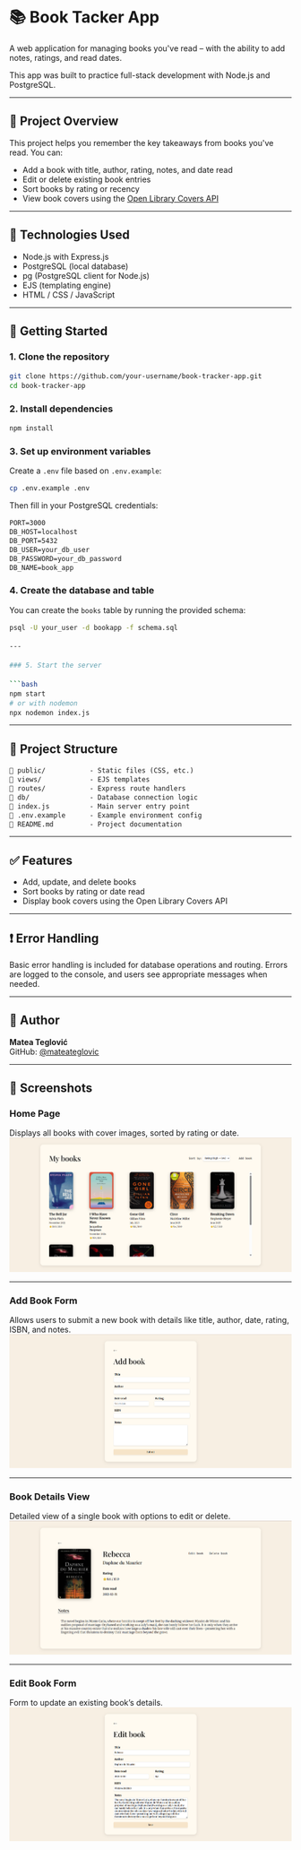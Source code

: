 # 📚 Book Tacker App

A web application for managing books you've read – with the ability to add notes, ratings, and read dates.

This app was built to practice full-stack development with Node.js and PostgreSQL.

---

## 🧠 Project Overview

This project helps you remember the key takeaways from books you've read. You can:

- Add a book with title, author, rating, notes, and date read
- Edit or delete existing book entries
- Sort books by rating or recency
- View book covers using the [Open Library Covers API](https://openlibrary.org/dev/docs/api/covers)

---

## 🔧 Technologies Used

- Node.js with Express.js
- PostgreSQL (local database)
- pg (PostgreSQL client for Node.js)
- EJS (templating engine)
- HTML / CSS / JavaScript

---

## 🚀 Getting Started

### 1. Clone the repository

```bash
git clone https://github.com/your-username/book-tracker-app.git
cd book-tracker-app
```

### 2. Install dependencies

```bash
npm install
```

### 3. Set up environment variables

Create a `.env` file based on `.env.example`:

```bash
cp .env.example .env
```

Then fill in your PostgreSQL credentials:

```env
PORT=3000
DB_HOST=localhost
DB_PORT=5432
DB_USER=your_db_user
DB_PASSWORD=your_db_password
DB_NAME=book_app
```

### 4. Create the database and table

You can create the `books` table by running the provided schema:

````bash
psql -U your_user -d bookapp -f schema.sql

---

### 5. Start the server

```bash
npm start
# or with nodemon
npx nodemon index.js
````

---

## 📂 Project Structure

```
📁 public/           - Static files (CSS, etc.)
📁 views/            - EJS templates
📁 routes/           - Express route handlers
📁 db/               - Database connection logic
📄 index.js          - Main server entry point
📄 .env.example      - Example environment config
📄 README.md         - Project documentation
```

---

## ✅ Features

- Add, update, and delete books
- Sort books by rating or date read
- Display book covers using the Open Library Covers API

---

## ❗ Error Handling

Basic error handling is included for database operations and routing. Errors are logged to the console, and users see appropriate messages when needed.

---

## 👤 Author

**Matea Teglović**  
GitHub: [@mateateglovic](https://github.com/mateateglovic)

---

## 📸 Screenshots

### Home Page

Displays all books with cover images, sorted by rating or date.
![Home page](./public/images/home-page.png)

---

### Add Book Form

Allows users to submit a new book with details like title, author, date, rating, ISBN, and notes.
![Add Book](./public/images/add-book-form.png)

---

### Book Details View

Detailed view of a single book with options to edit or delete.
![Book Detail](./public/images/book-details.png)

---

### Edit Book Form

Form to update an existing book’s details.
![Edit Book](./public/images/edit-book-form.png)
